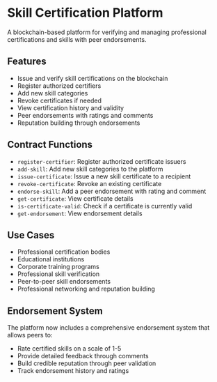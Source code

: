 # Skill Certification Platform

A blockchain-based platform for verifying and managing professional certifications and skills with peer endorsements.

## Features

- Issue and verify skill certifications on the blockchain
- Register authorized certifiers
- Add new skill categories
- Revoke certificates if needed
- View certification history and validity
- Peer endorsements with ratings and comments
- Reputation building through endorsements

## Contract Functions

- `register-certifier`: Register authorized certificate issuers
- `add-skill`: Add new skill categories to the platform
- `issue-certificate`: Issue a new skill certificate to a recipient
- `revoke-certificate`: Revoke an existing certificate
- `endorse-skill`: Add a peer endorsement with rating and comment
- `get-certificate`: View certificate details
- `is-certificate-valid`: Check if a certificate is currently valid
- `get-endorsement`: View endorsement details

## Use Cases

- Professional certification bodies
- Educational institutions
- Corporate training programs
- Professional skill verification
- Peer-to-peer skill endorsements
- Professional networking and reputation building

## Endorsement System

The platform now includes a comprehensive endorsement system that allows peers to:
- Rate certified skills on a scale of 1-5
- Provide detailed feedback through comments
- Build credible reputation through peer validation
- Track endorsement history and ratings
